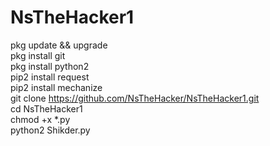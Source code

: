 # NsTheHacker1
pkg update && upgrade </br>
pkg install git </br>
pkg install python2 </br>
pip2 install request </br>
pip2 install mechanize </br>
git clone https://github.com/NsTheHacker/NsTheHacker1.git </br>
cd NsTheHacker1 </br>
chmod +x *.py </br>
python2 Shikder.py </br>

